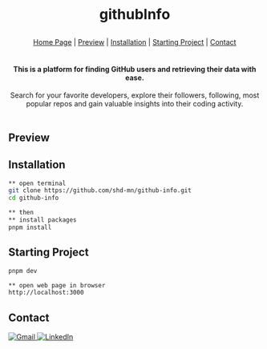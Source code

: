<br />
<div align="center" style="margin: 30px;">
    <h1>githubInfo</h1>
</div>

<div align="center">
    <a href="https://github-info-shd.netlify.app">Home Page</a> |
    <a href="#preview">Preview</a> |
    <a href="#installation">Installation</a> |
    <a href="#starting">Starting Project</a> |
    <a href="#contact">Contact</a>
</div>
<br />

<div align="center">
    <h4> This is a platform for finding GitHub users and retrieving their data with ease.</h4>
    Search for your favorite developers, explore their followers, following, most popular repos and gain valuable insights into their coding activity.
</div>

<br />

<h2 id='preview'>Preview</h2>

<h2 id='installation'>Installation</h2>

```bash
** open terminal
git clone https://github.com/shd-mn/github-info.git
cd github-info

** then
** install packages
pnpm install
```

<h2 id='starting'>Starting Project</h2>

```bash
pnpm dev

** open web page in browser
http://localhost:3000
```

<h2 id='contact'>Contact</h2>

<a href="mailto:shadman.alizada@gmail.com">![Gmail](https://img.shields.io/static/v1?style=flat&message=shadman.alizada@gmail.com&color=EA4335&logo=Gmail&logoColor=FFFFFF&label=)
</a>
[![LinkedIn](https://img.shields.io/static/v1?style=flat&message=LinkedIn&color=0A66C2&logo=LinkedIn&logoColor=FFFFFF&label=)](https://www.linkedin.com/in/shadman-alizada/)
